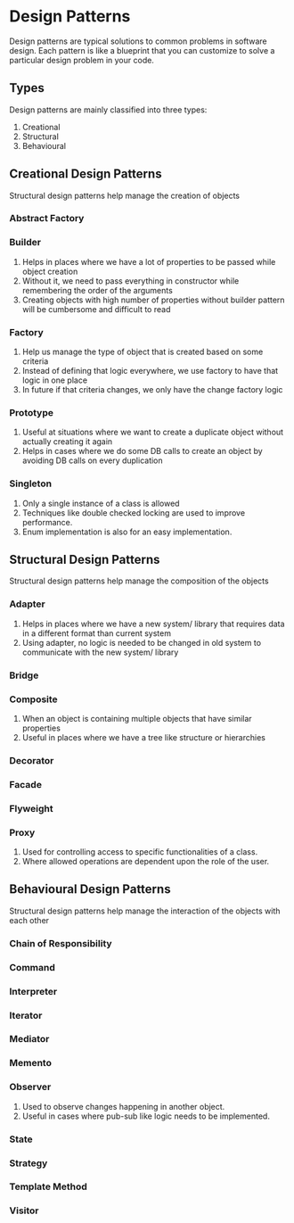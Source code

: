 # Design Patterns
Design patterns are typical solutions to common problems
in software design. Each pattern is like a blueprint
that you can customize to solve a particular
design problem in your code.

## Types
Design patterns are mainly classified into three types:

1. Creational
2. Structural
3. Behavioural

## Creational Design Patterns

Structural design patterns help manage the creation of objects

### Abstract Factory

### Builder
1. Helps in places where we have a lot of properties to be passed while object creation
2. Without it, we need to pass everything in constructor while remembering the order of the arguments
3. Creating objects with high number of properties without builder pattern will be cumbersome and difficult to read

### Factory
1. Help us manage the type of object that is created based on some criteria
2. Instead of defining that logic everywhere, we use factory to have that logic in one place
3. In future if that criteria changes, we only have the change factory logic

### Prototype
1. Useful at situations where we want to create a duplicate object without actually creating it again
2. Helps in cases where we do some DB calls to create an object by avoiding DB calls on every duplication

### Singleton
1. Only a single instance of a class is allowed
2. Techniques like double checked locking are used to improve performance.
3. Enum implementation is also for an easy implementation.

## Structural Design Patterns
Structural design patterns help manage the composition of the objects

### Adapter
1. Helps in places where we have a new system/ library that requires data in a different format than current system
2. Using adapter, no logic is needed to be changed in old system to communicate with the new system/ library

### Bridge

### Composite
1. When an object is containing multiple objects that have similar properties
2. Useful in places where we have a tree like structure or hierarchies

### Decorator

### Facade

### Flyweight

### Proxy
1. Used for controlling access to specific functionalities of a class.
2. Where allowed operations are dependent upon the role of the user.

## Behavioural Design Patterns
Structural design patterns help manage the interaction of the objects with each other

### Chain of Responsibility

### Command

### Interpreter

### Iterator

### Mediator

### Memento

### Observer
1. Used to observe changes happening in another object.
2. Useful in cases where pub-sub like logic needs to be implemented. 

### State

### Strategy

### Template Method

### Visitor